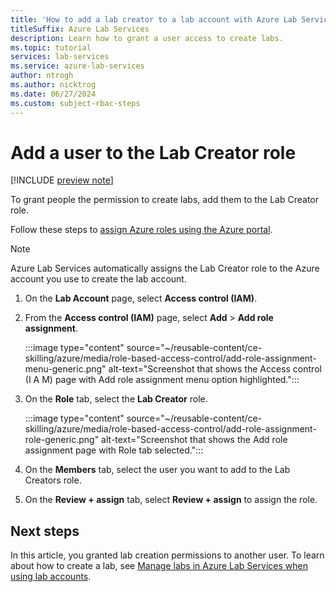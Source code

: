 ```yaml
---
title: 'How to add a lab creator to a lab account with Azure Lab Services'
titleSuffix: Azure Lab Services
description: Learn how to grant a user access to create labs.
ms.topic: tutorial
services: lab-services
ms.service: azure-lab-services
author: ntrogh
ms.author: nicktrog
ms.date: 06/27/2024
ms.custom: subject-rbac-steps
---
```


# Add a user to the Lab Creator role

[!INCLUDE [preview note](./includes/lab-services-new-update-note.md)]

To grant people the permission to create labs, add them to the Lab Creator role.

Follow these steps to [assign Azure roles using the Azure portal](../role-based-access-control/role-assignments-portal.yml).

> [!NOTE]
> Azure Lab Services automatically assigns the Lab Creator role to the Azure account you use to create the lab account.

1. On the **Lab Account** page, select **Access control (IAM)**.

1. From the **Access control (IAM)** page, select **Add** > **Add role assignment**.

    :::image type="content" source="~/reusable-content/ce-skilling/azure/media/role-based-access-control/add-role-assignment-menu-generic.png" alt-text="Screenshot that shows the Access control (I A M) page with Add role assignment menu option highlighted.":::

1. On the **Role** tab, select the **Lab Creator** role.

    :::image type="content" source="~/reusable-content/ce-skilling/azure/media/role-based-access-control/add-role-assignment-role-generic.png" alt-text="Screenshot that shows the Add role assignment page with Role tab selected.":::

1. On the **Members** tab, select the user you want to add to the Lab Creators role.

1. On the **Review + assign** tab, select **Review + assign** to assign the role.

## Next steps

In this article, you granted lab creation permissions to another user. To learn about how to create a lab, see [Manage labs in Azure Lab Services when using lab accounts](how-to-manage-classroom-labs.md).
